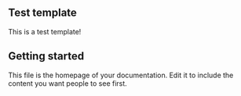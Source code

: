 ## Test template

This is a test template!

## Getting started

This file is the homepage of your documentation. Edit it to include the content you want people to see first.